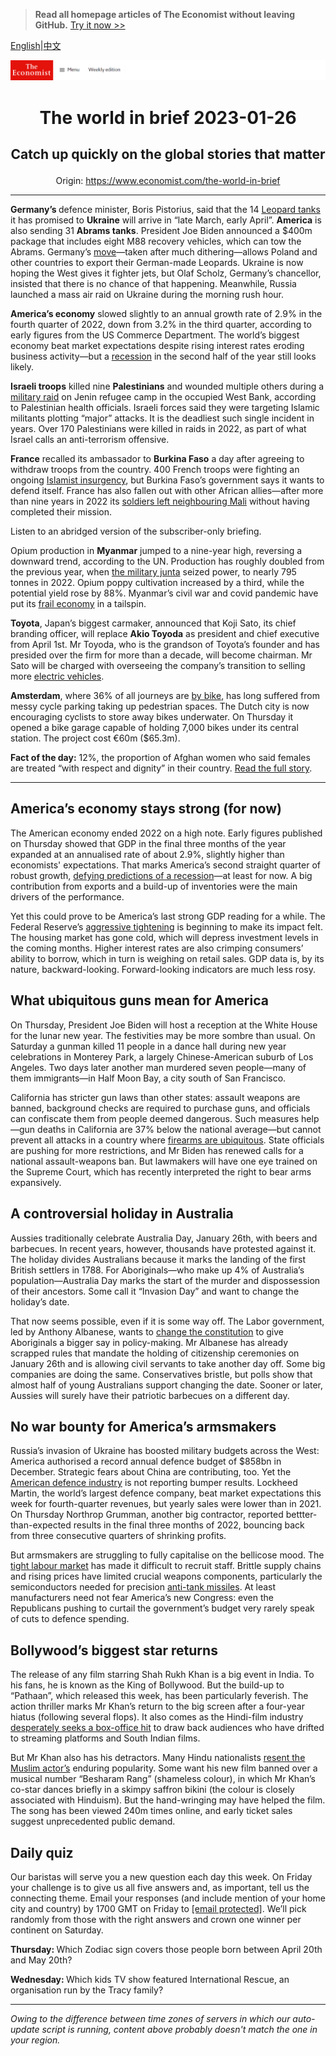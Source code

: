 > **Read all homepage articles of The Economist without leaving GitHub.** [Try it now >>](https://arielherself.github.io/te)

[English](https://github.com/arielherself/espresso/blob/main/README.md)|[中文](https://github-com.translate.goog/arielherself/espresso/blob/main/README.md?_x_tr_sl=en&_x_tr_tl=zh-CN&_x_tr_hl=zh-CN&_x_tr_pto=wapp)



![The Economist](menubar.png)

# <p align="center">The world in brief 2023-01-26</p>

## <p align="center">Catch up quickly on the global stories that matter</p>

<p align="center">Origin: <a href="https://www.economist.com/the-world-in-brief">https://www.economist.com/the-world-in-brief</a><hr>

<strong>Germany’s </strong>defence minister, Boris Pistorius, said that the 14 [Leopard tanks](https://www.economist.com/the-economist-explains/2023/01/25/what-makes-germanys-leopard-2-tank-the-best-fit-for-ukraine) it has promised to <strong>Ukraine</strong> will arrive in “late March, early April”. <strong>America</strong> is also sending 31 <strong>Abrams tanks</strong>. President Joe Biden announced a $400m package that includes eight M88 recovery vehicles, which can tow the Abrams. Germany’s [move](https://www.economist.com/leaders/2023/01/25/nato-members-are-right-to-send-tanks-to-ukraine)—taken after much dithering—allows Poland and other countries to export their German-made Leopards. Ukraine is now hoping the West gives it fighter jets, but Olaf Scholz, Germany’s chancellor, insisted that there is no chance of that happening. Meanwhile, Russia launched a mass air raid on Ukraine during the morning rush hour.

<strong>America’s economy</strong> slowed slightly to an annual growth rate of 2.9% in the fourth quarter of 2022, down from 3.2% in the third quarter, according to early figures from the US Commerce Department. The world’s biggest economy beat market expectations despite rising interest rates eroding business activity—but a [recession](https://www.economist.com/leaders/2023/01/26/the-world-economys-inflation-problem-is-easing) in the second half of the year still looks likely.

<strong>Israeli troops</strong> killed nine <strong>Palestinians</strong> and wounded multiple others during a [military raid](https://www.economist.com/middle-east-and-africa/2022/05/14/shireen-abu-aqleh-was-killed-covering-an-israeli-raid) on Jenin refugee camp in the occupied West Bank, according to Palestinian health officials. Israeli forces said they were targeting Islamic militants plotting “major” attacks. It is the deadliest such single incident in years. Over 170 Palestinians were killed in raids in 2022, as part of what Israel calls an anti-terrorism offensive.

<strong>France</strong> recalled its ambassador to <strong>Burkina Faso</strong> a day after agreeing to withdraw troops from the country. 400 French troops were fighting an ongoing [Islamist insurgency](https://www.economist.com/middle-east-and-africa/2022/10/01/for-the-second-time-this-year-soldiers-stage-a-coup-in-burkina-faso), but Burkina Faso’s government says it wants to defend itself. France has also fallen out with other African allies—after more than nine years in 2022 its [soldiers left neighbouring Mali](https://www.economist.com/graphic-detail/2022/08/19/france-has-withdrawn-its-final-troops-from-mali) without having completed their mission.

Listen to an abridged version of the subscriber-only briefing.

Opium production in <strong>Myanmar</strong> jumped to a nine-year high, reversing a downward trend, according to the UN. Production has roughly doubled from the previous year, when [the military junta](https://www.economist.com/asia/2023/01/12/myanmars-generals-are-deeply-superstitious) seized power, to nearly 795 tonnes in 2022. Opium poppy cultivation increased by a third, while the potential yield rose by 88%. Myanmar’s civil war and covid pandemic have put its [frail economy](https://www.economist.com/asia/2022/09/15/an-economically-illiterate-junta-is-running-myanmar-into-the-ground) in a tailspin.

<strong>Toyota</strong>, Japan’s biggest carmaker, announced that Koji Sato, its chief branding officer, will replace <strong>Akio Toyoda</strong> as president and chief executive from April 1st. Mr Toyoda, who is the grandson of Toyota’s founder and has presided over the firm for more than a decade, will become chairman. Mr Sato will be charged with overseeing the company’s transition to selling more [electric vehicles](https://www.economist.com/finance-and-economics/2022/08/18/how-to-encourage-electric-car-use).

<strong>Amsterdam</strong>, where 36% of all journeys are [by bike](https://www.economist.com/international/2020/05/31/how-lockdown-converted-the-world-to-cycling-and-the-speedbumps-that-lie-ahead), has long suffered from messy cycle parking taking up pedestrian spaces. The Dutch city is now encouraging cyclists to store away bikes underwater. On Thursday it opened a bike garage capable of holding 7,000 bikes under its central station. The project cost €60m ($65.3m).

<strong>Fact of the day:</strong> 12%, the proportion of Afghan women who said females are treated “with respect and dignity” in their country. [Read the full story](https://www.economist.com/asia/2023/01/19/a-murder-in-afghanistan-highlights-the-misery-of-women). 

----------

## America’s economy stays strong (for now)

The American economy ended 2022 on a high note. Early figures published on Thursday showed that GDP in the final three months of the year expanded at an annualised rate of about 2.9%, slightly higher than economists&#x27; expectations. That marks America’s second straight quarter of robust growth, [defying predictions of a recession](https://www.economist.com/the-world-ahead/2022/11/18/the-american-economy-is-set-for-a-downturn-not-a-crisis)—at least for now. A big contribution from exports and a build-up of inventories were the main drivers of the performance.

Yet this could prove to be America’s last strong GDP reading for a while. The Federal Reserve’s [aggressive tightening](https://www.economist.com/finance-and-economics/2022/11/02/the-fed-delivers-another-jumbo-rate-rise-and-its-far-from-done) is beginning to make its impact felt. The housing market has gone cold, which will depress investment levels in the coming months. Higher interest rates are also crimping consumers’ ability to borrow, which in turn is weighing on retail sales. GDP data is, by its nature, backward-looking. Forward-looking indicators are much less rosy.

## What ubiquitous guns mean for America

On Thursday, President Joe Biden will host a reception at the White House for the lunar new year. The festivities may be more sombre than usual. On Saturday a gunman killed 11 people in a dance hall during new year celebrations in Monterey Park, a largely Chinese-American suburb of Los Angeles. Two days later another man murdered seven people—many of them immigrants—in Half Moon Bay, a city south of San Francisco.

California has stricter gun laws than other states: assault weapons are banned, background checks are required to purchase guns, and officials can confiscate them from people deemed dangerous. Such measures help—gun deaths in California are 37% below the national average—but cannot prevent all attacks in a country where [firearms are ubiquitous](https://www.economist.com/leaders/2022/05/25/why-america-should-make-it-harder-to-buy-guns). State officials are pushing for more restrictions, and Mr Biden has renewed calls for a national assault-weapons ban. But lawmakers will have one eye trained on the Supreme Court, which has recently interpreted the right to bear arms expansively.

## A controversial holiday in Australia

Aussies traditionally celebrate Australia Day, January 26th, with beers and barbecues. In recent years, however, thousands have protested against it. The holiday divides Australians because it marks the landing of the first British settlers in 1788. For Aboriginals—who make up 4% of Australia’s population—Australia Day marks the start of the murder and dispossession of their ancestors. Some call it “Invasion Day” and want to change the holiday’s date.

That now seems possible, even if it is some way off. The Labor government, led by Anthony Albanese, wants to [change the constitution](https://www.economist.com/asia/2022/08/11/australias-leader-wants-to-include-aboriginals-in-the-constitution) to give Aboriginals a bigger say in policy-making. Mr Albanese has already scrapped rules that mandate the holding of citizenship ceremonies on January 26th and is allowing civil servants to take another day off. Some big companies are doing the same. Conservatives bristle, but polls show that almost half of young Australians support changing the date. Sooner or later, Aussies will surely have their patriotic barbecues on a different day.

## No war bounty for America’s armsmakers

Russia’s invasion of Ukraine has boosted military budgets across the West: America authorised a record annual defence budget of $858bn in December. Strategic fears about China are contributing, too. Yet the [American defence industry](https://www.economist.com/business/2022/10/20/despite-ukraine-these-arent-boom-times-for-american-armsmakers) is not reporting bumper results. Lockheed Martin, the world’s largest defence company, beat market expectations this week for fourth-quarter revenues, but yearly sales were lower than in 2021. On Thursday Northrop Grumman, another big contractor, reported bettter-than-expected results in the final three months of 2022, bouncing back from three consecutive quarters of shrinking profits.

But armsmakers are struggling to fully capitalise on the bellicose mood. The [tight labour market](https://www.economist.com/graphic-detail/2023/01/24/where-have-all-americas-workers-gone) has made it difficult to recruit staff. Brittle supply chains and rising prices have limited crucial weapons components, particularly the semiconductors needed for precision [anti-tank missiles](https://www.economist.com/the-economist-explains/2022/08/23/why-ukraines-supply-of-anti-tank-weapons-may-tail-off). At least manufacturers need not fear America’s new Congress: even the Republicans pushing to curtail the government’s budget very rarely speak of cuts to defence spending.

## Bollywood’s biggest star returns

The release of any film starring Shah Rukh Khan is a big event in India. To his fans, he is known as the King of Bollywood. But the build-up to “Pathaan”, which released this week, has been particularly feverish. The action thriller marks Mr Khan’s return to the big screen after a four-year hiatus (following several flops). It also comes as the Hindi-film industry [desperately seeks a box-office hit](https://www.economist.com/books-and-arts/2021/02/25/the-siege-of-bollywood) to draw back audiences who have drifted to streaming platforms and South Indian films.

But Mr Khan also has his detractors. Many Hindu nationalists [resent the Muslim actor’s](https://www.economist.com/asia/2021/10/30/what-does-indias-government-have-against-bollywood) enduring popularity. Some want his new film banned over a musical number “Besharam Rang” (shameless colour), in which Mr Khan’s co-star dances briefly in a skimpy saffron bikini (the colour is closely associated with Hinduism). But the hand-wringing may have helped the film. The song has been viewed 240m times online, and early ticket sales suggest unprecedented public demand.

## Daily quiz

Our baristas will serve you a new question each day this week. On Friday your challenge is to give us all five answers and, as important, tell us the connecting theme. Email your responses (and include mention of your home city and country) by 1700 GMT on Friday to [<span class="__cf_email__" data-cfemail="015074687b447271736472726e4164626e6f6e6c6872752f626e6c">[email&#160;protected]</span>](https://mail.google.com/mail/?view=cm&amp;fs=1&amp;tf=1&amp;to=QuizEspresso@economist.com). We’ll pick randomly from those with the right answers and crown one winner per continent on Saturday.

<strong>Thursday: </strong>Which Zodiac sign covers those people born between April 20th and May 20th?

<strong>Wednesday: </strong>Which kids TV show featured International Rescue, an organisation run by the Tracy family?

----------

*Owing to the difference between time zones of servers in which our auto-update script is running, content above probably doesn't match the one in your region.*
